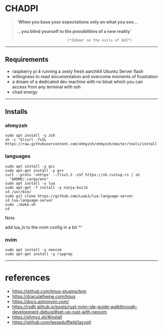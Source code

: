 # CHADPI

> '**When you base your expectations only on what you see...**
> 
> **...you blind yourself to the possibilities of a new reality**'
>
>                            (*Zaheer on the evils of GUI*)

--- 

## Requirements

- raspberry pi 4 running a zesty fresh aarch64 Ubuntu Server flash
- willingness to read documentation and overcome moments of frustration
- a dream of a dedicated dev machine with no bloat which you can access from any terminal with ssh
- chad energy

---

## Installs

### ohmyzsh
```
sudo apt install -y zsh
sh -c "$(curl -fsSL https://raw.githubusercontent.com/ohmyzsh/ohmyzsh/master/tools/install.sh)" 
```

### languages
```
sudo apt install -y gcc
sudo apt-get install -y g++
curl --proto '=https' --tlsv1.2 -sSf https://sh.rustup.rs | sh 
. "$HOME/.cargo/env"
sudo apt install -y lua
sudo apt-get -f install -y ninja-build
cd /usr/bin/
sudo git clone https://github.com/LuaLS/lua-language-server
cd lua-language-server
sudo ./make.sh
cd
```

> [!NOTE]
> add lua_ls to the nvim config in a bit ^^

### nvim
```
sudo apt install -y neovim
sudo apt-get install -y ripgrep
```

---

# references
- https://github.com/tmux-plugins/tpm
- https://draculatheme.com/tmux
- https://docs.astronvim.com/
- https://rsdlt.github.io/posts/rust-nvim-ide-guide-walkthrough-development-debug/#set-up-rust-with-neovim
- https://ohmyz.sh/#install
- https://github.com/jesseduffield/lazygit 
